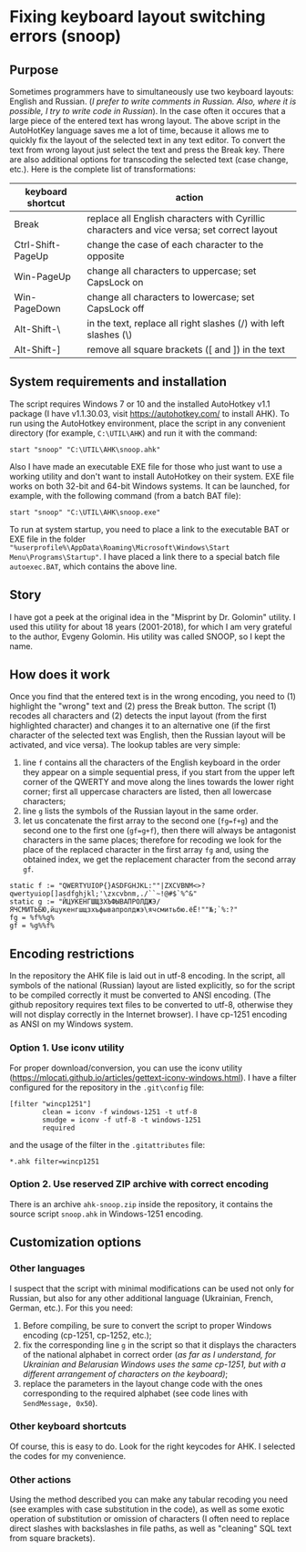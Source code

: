 # Fixing keyboard layout switching errors (snoop)
## Purpose
Sometimes programmers have to simultaneously use two keyboard layouts: English and Russian.
(_I prefer to write comments in Russian. Also, where it is possible, I try to write code in Russian_).
In the case often it occures that a large piece of the entered text has wrong layout.
The above script in the AutoHotKey language saves me a lot of time, because it allows me to quickly fix the layout of the selected text in any text editor.
To convert the text from wrong layout just select the text and press the Break key.
There are also additional options for transcoding the selected text (case change, etc.). Here is the complete list of transformations:

| keyboard shortcut |action |
| ----- | ----- |
| Break | replace all English characters with Cyrillic characters and vice versa; set correct layout |
| Ctrl-Shift-PageUp | change the case of each character to the opposite |
| Win-PageUp | change all characters to uppercase; set CapsLock on |
| Win-PageDown | change all characters to lowercase; set CapsLock off |
| Alt-Shift-\\ | in the text, replace all right slashes (/) with left slashes (\\) |
| Alt-Shift-] | remove all square brackets (\[ and \]) in the text |

## System requirements and installation

The script requires Windows 7 or 10 and the installed AutoHotkey v1.1 package (I have v1.1.30.03, visit https://autohotkey.com/ to install AHK).
To run using the AutoHotkey environment, place the script in any convenient directory (for example, `C:\UTIL\AHK`) and run it with the command:
```CMD
start "snoop" "C:\UTIL\AHK\snoop.ahk"
```
Аlso I have made an executable EXE file for those who just want to use a working utility and don't want to install AutoHotkey on their system.
EXE file works on both 32-bit and 64-bit Windows systems. It can be launched, for example, with the following command (from a batch BAT file):
```CMD
start "snoop" "C:\UTIL\AHK\snoop.exe"
```
To run at system startup, you need to place a link to the executable BAT or EXE file in the folder `"%userprofile%\AppData\Roaming\Microsoft\Windows\Start Menu\Programs\Startup"`.
I have placed a link there to a special batch file `autoexec.BAT`, which contains the above line.

## Story
I have got a peek at the original idea in the "Misprint by Dr. Golomin" utility. I used this utility for about 18 years (2001-2018), for which I am very grateful to the author, Evgeny Golomin.
His utility was called SNOOP, so I kept the name.

## How does it work
Once you find that the entered text is in the wrong encoding, you need to (1) highlight the "wrong" text and (2) press the Break button.
The script (1) recodes all characters and (2) detects the input layout (from the first highlighted character) and changes it to an alternative one (if the first character of the selected text was English, then the Russian layout will be activated, and vice versa).
The lookup tables are very simple:

1. line `f` contains all the characters of the English keyboard in the order they appear on a simple sequential press, if you start from the upper left corner of the QWERTY and move along the lines towards the lower right corner;
first all uppercase characters are listed, then all lowercase characters;
2. line `g` lists the symbols of the Russian layout in the same order.
3. let us concatenate the first array to the second one (`fg=f+g`) and the second one to the first one (`gf=g+f`), then there will always be antagonist characters in the same places;
therefore for recoding we look for the place of the replaced character in the first array `fg` and, using the obtained index, we get the replacement character from the second array `gf`.
```AutoHotkey
static f := "QWERTYUIOP{}ASDFGHJKL:""|ZXCVBNM<>?qwertyuiop[]asdfghjkl;'\zxcvbnm,./``~!@#$`%^&"
static g := "ЙЦУКЕНГШЩЗХЪФЫВАПРОЛДЖЭ/ЯЧСМИТЬБЮ,йцукенгшщзхъфывапролджэ\ячсмитьбю.ёЁ!""№;`%:?"
fg = %f%%g%
gf = %g%%f%
```
## Encoding restrictions
In the repository the AHK file is laid out in utf-8 encoding.
In the script, all symbols of the national (Russian) layout are listed explicitly, so for the script to be compiled correctly it must be converted to ANSI encoding.
(The github repository requires text files to be converted to utf-8, otherwise they will not display correctly in the Internet browser).
I have cp-1251 encoding as ANSI on my Windows system.
### Option 1. Use iconv utility
For proper download/conversion, you can use the iconv utility (https://mlocati.github.io/articles/gettext-iconv-windows.html).
I have a filter configured for the repository in the `.git\config` file:

```
[filter "wincp1251"]
        clean = iconv -f windows-1251 -t utf-8
        smudge = iconv -f utf-8 -t windows-1251
        required
```
and the usage of the filter in the `.gitattributes` file: 
```
*.ahk filter=wincp1251
```
### Option 2. Use reserved ZIP archive with correct encoding
There is an archive `ahk-snoop.zip` inside the repository, it contains the source script `snoop.ahk` in Windows-1251 encoding.

## Customization options
### Other languages
I suspect that the script with minimal modifications can be used not only for Russian, but also for any other additional language (Ukrainian, French, German, etc.).
For this you need:
1. Before compiling, be sure to convert the script to proper Windows encoding (cp-1251, cp-1252, etc.);
2. fix the corresponding line `g` in the script so that it displays the characters of the national alphabet in correct order
 (_as far as I understand, for Ukrainian and Belarusian Windows uses the same cp-1251, but with a different arrangement of characters on the keyboard)_;
3. replace the parameters in the layout change code with the ones corresponding to the required alphabet (see code lines with `SendMessage, 0x50`).
### Other keyboard shortcuts
Of course, this is easy to do. Look for the right keycodes for AHK. I selected the codes for my convenience.
### Other actions
Using the method described you can make any tabular recoding you need (see examples with case substitution in the code),
as well as some exotic operation of substitution or omission of characters (I often need to replace direct slashes with backslashes in file paths, as well as "cleaning" SQL text from square brackets).
